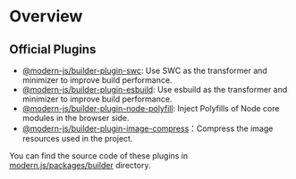# Overview

## Official Plugins

- [@modern-js/builder-plugin-swc](/plugins/plugin-swc.html): Use SWC as the transformer and minimizer to improve build performance.
- [@modern-js/builder-plugin-esbuild](/plugins/plugin-esbuild.html): Use esbuild as the transformer and minimizer to improve build performance.
- [@modern-js/builder-plugin-node-polyfill](/plugins/plugin-node-polyfill.html): Inject Polyfills of Node core modules in the browser side.
- [@modern-js/builder-plugin-image-compress](/plugins/plugin-image-compress.html)：Compress the image resources used in the project.

You can find the source code of these plugins in [modern.js/packages/builder](https://github.com/modern-js-dev/modern.js/tree/main/packages/builder) directory.
